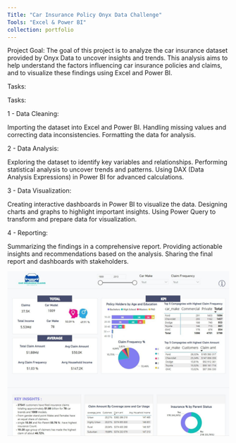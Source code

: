 ```yaml
---
Title: "Car Insurance Policy Onyx Data Challenge"
Tools: "Excel & Power BI"
collection: portfolio
---
```


Project Goal: The goal of this project is to analyze the car insurance dataset provided by Onyx Data to uncover insights and trends. This analysis aims to help understand the factors influencing car insurance policies and claims, and to visualize these findings using Excel and Power BI.

Tasks:

Tasks: 

1 - Data Cleaning:

Importing the dataset into Excel and Power BI.
Handling missing values and correcting data inconsistencies.
Formatting the data for analysis.

2 - Data Analysis:

Exploring the dataset to identify key variables and relationships.
Performing statistical analysis to uncover trends and patterns.
Using DAX (Data Analysis Expressions) in Power BI for advanced calculations.

3 - Data Visualization:

Creating interactive dashboards in Power BI to visualize the data.
Designing charts and graphs to highlight important insights.
Using Power Query to transform and prepare data for visualization.

4 - Reporting:

Summarizing the findings in a comprehensive report.
Providing actionable insights and recommendations based on the analysis.
Sharing the final report and dashboards with stakeholders.

![Car Insurance Policy](images/car_insurance_policy_Onyx_Data_challenge.jpg)
